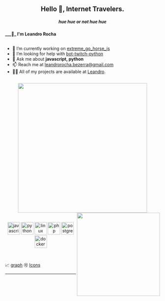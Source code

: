 
<h2 align="center">Hello 🖖, Internet Travelers.</h2>
<h5 align="center">hue hue or not hue hue</h5>
<h4>___👋_ I'm Leandro Rocha</h3>

##

- :telescope: I’m currently working on [extreme_go_horse_js](https://github.com/BLRocha/extreme_go_horse_js)
- :thinking: I’m looking for help with [bot-twitch-python](https://github.com/casadodev/bot-twitch-python)
- :speech_balloon: Ask me about **javascript, python**
- :mailbox: Reach me at leandrorocha.bezerra@gmail.com
- :man_technologist: All of my projects are available at [Leandro](https://github.com/BLRocha/).

##
<div align="center">
<img width="420" src="https://github-readme-stats.vercel.app/api?username=BLRocha&show_icons=true&theme=blueberry&count_private=true">
<img width="270" align="right" src="https://github-readme-stats.vercel.app/api/top-langs/?username=BLRocha&theme=blueberry"><br>

<p align="center">
    <br>
    <img src=https://devicons.github.io/devicon/devicon.git/icons/javascript/javascript-original.svg alt=javascript width="40" height="40"/>
    <img src=https://devicons.github.io/devicon/devicon.git/icons/python/python-original-wordmark.svg alt=python width="40" height="40"/>
    <img src=https://devicons.github.io/devicon/devicon.git/icons/linux/linux-original.svg alt=linux width="40" height="40"/>
    <img src=https://devicons.github.io/devicon/devicon.git/icons/php/php-original.svg alt=php width="40" height="40"/>
    <img src=https://devicons.github.io/devicon/devicon.git/icons/postgresql/postgresql-original-wordmark.svg alt=postgresql width="40" height="40"/>
    <img src=https://devicons.github.io/devicon/devicon.git/icons/docker/docker-original.svg alt=docker width="40" height="40"/>
</p>
</div>
</br>

:chart_with_upwards_trend: [graph](https://github.com/anuraghazra/github-readme-stats)
:accept: [Icons](https://github.com/devicons)

----
